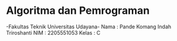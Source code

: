 # Algoritma dan Pemrograman
-Fakultas Teknik Universitas Udayana-
Nama    : Pande Komang Indah Triroshanti
NIM     : 2205551053
Kelas   : C

